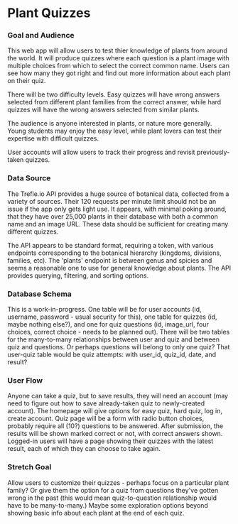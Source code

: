 # Plant Quizzes
### Goal and Audience
This web app will allow users to test thier knowledge of plants from around the world. It will produce quizzes where each question is a plant image with multiple choices from which to select the correct common name. Users can see how many they got right and find out more information about each plant on their quiz. 

There will be two difficulty levels. Easy quizzes will have wrong answers selected from different plant families from the correct answer, while hard quizzes will have the wrong answers selected from similar plants.

The audience is anyone interested in plants, or nature more generally. Young students may enjoy the easy level, while plant lovers can test their expertise with difficult quizzes.

User accounts will allow users to track their progress and revisit previously-taken quizzes.

### Data Source
The Trefle.io API provides a huge source of botanical data, collected from a variety of sources. Their 120 requests per minute limit should not be an issue if the app only gets light use. It appears, with minimal poking around, that they have over 25,000 plants in their database with both a common name and an image URL. These data should be sufficient for creating many different quizzes.

The API appears to be standard format, requiring a token, with various endpoints corresponding to the botanical hierarchy (kingdoms, divisions, families, etc). The 'plants' endpoint is between genus and spicies and seems a reasonable one to use for general knowledge about plants. The API provides querying, filtering, and sorting options.

### Database Schema
This is a work-in-progress. One table will be for user accounts (id, username, password - usual security for this), one table for quizzes (id, maybe nothing else?), and one for quiz questions (id, image_url, four choices, correct choice - needs to be planned out). There will be two tables for the many-to-many relationships between user and quiz and between quiz and questions. Or perhaps questions will belong to only one quiz? That user-quiz table would be quiz attempts: with user_id, quiz_id, date, and result?

### User Flow
Anyone can take a quiz, but to save results, they will need an account (may need to figure out how to save already-taken quiz to newly-created account). The homepage will give options for easy quiz, hard quiz, log in, create account. Quiz page will be a form with radio button choices, probably require all (10?) questions to be answered. After submission, the results will be shown marked correct or not, with correct answers shown. Logged-in users will have a page showing their quizzes with the latest result, each of which they can choose to take again.

### Stretch Goal
Allow users to customize their quizzes - perhaps focus on a particular plant family? Or give them the option for a quiz from questions they've gotten wrong in the past (this would mean quiz-to-question relationship would have to be many-to-many.) Maybe some exploration options beyond showing basic info about each plant at the end of each quiz.